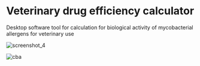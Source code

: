 # Veterinary drug efficiency calculator
Desktop software tool for calculation for biological activity of mycobacterial allergens for veterinary use

![screenshot_4](https://user-images.githubusercontent.com/8989228/33231391-83136f00-d1fd-11e7-8c2c-49849d9e2c23.jpg)

![cba](https://user-images.githubusercontent.com/8989228/32991344-3e01c93a-cd42-11e7-86e4-4aa8b456919d.jpg)
